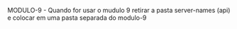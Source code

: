 MODULO-9 - Quando for usar o mudulo 9 retirar a pasta server-names (api) e colocar em uma pasta separada do modulo-9